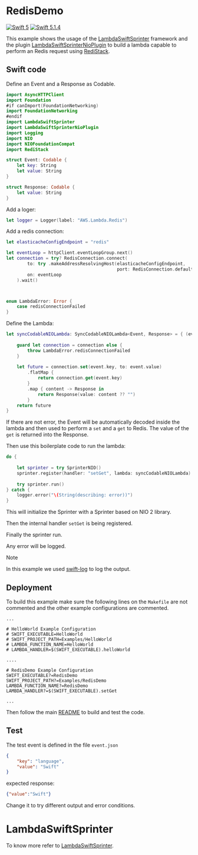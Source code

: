 # RedisDemo

[![Swift 5](https://img.shields.io/badge/Swift-5.0-blue.svg)](https://swift.org/download/) [![Swift 5.1.4](https://img.shields.io/badge/Swift-5.1.4-blue.svg)](https://swift.org/download/)

This example shows the usage of the [LambdaSwiftSprinter](https://github.com/swift-sprinter/aws-lambda-swift-sprinter-core) framework and the plugin [LambdaSwiftSprinterNioPlugin](https://github.com/swift-sprinter/aws-lambda-swift-sprinter-nio-plugin) to build a lambda capable to perform an Redis request using
[RediStack](https://gitlab.com/mordil/swift-redi-stack.git).

## Swift code

Define an Event and a Response as Codable.
```swift
import AsyncHTTPClient
import Foundation
#if canImport(FoundationNetworking)
import FoundationNetworking
#endif
import LambdaSwiftSprinter
import LambdaSwiftSprinterNioPlugin
import Logging
import NIO
import NIOFoundationCompat
import RediStack

struct Event: Codable {
    let key: String
    let value: String
}

struct Response: Codable {
    let value: String
}
```



Add a loger:
```swift
let logger = Logger(label: "AWS.Lambda.Redis")
```

Add a redis connection:
```swift
let elasticacheConfigEndpoint = "redis"

let eventLoop = httpClient.eventLoopGroup.next()
let connection = try? RedisConnection.connect(
        to: try .makeAddressResolvingHost(elasticacheConfigEndpoint,
                                          port: RedisConnection.defaultPort),
        on: eventLoop
    ).wait()



enum LambdaError: Error {
    case redisConnectionFailed
}
```

Define the Lambda:
```swift
let syncCodableNIOLambda: SyncCodableNIOLambda<Event, Response> = { (event, context) throws -> EventLoopFuture<Response> in
    
    guard let connection = connection else {
        throw LambdaError.redisConnectionFailed
    }
    
    let future = connection.set(event.key, to: event.value)
        .flatMap {
            return connection.get(event.key)
        }
        .map { content -> Response in
            return Response(value: content ?? "")
        }
    return future
}
```

If there are not error, the Event will be automatically decoded inside the lambda and then used to perform a `set` and a `get` to Redis.
The value of the `get` is returned into the Response.

Then use this boilerplate code to run the lambda:
```swift
do {
    
    let sprinter = try SprinterNIO()
    sprinter.register(handler: "setGet", lambda: syncCodableNIOLambda)
    
    try sprinter.run()
} catch {
    logger.error("\(String(describing: error))")
}
```

This will initialize the Sprinter with a Sprinter based on NIO 2 library.

Then the internal handler `setGet` is being registered.

Finally the sprinter run.

Any error will be logged.

Note

In this example we used [swift-log](https://github.com/apple/swift-log.git) to log the output.

## Deployment

To build this example make sure the following lines on the `Makefile` are not commented and the other example configurations are commented.

```
...

# HelloWorld Example Configuration
# SWIFT_EXECUTABLE=HelloWorld
# SWIFT_PROJECT_PATH=Examples/HelloWorld
# LAMBDA_FUNCTION_NAME=HelloWorld
# LAMBDA_HANDLER=$(SWIFT_EXECUTABLE).helloWorld

....

# RedisDemo Example Configuration
SWIFT_EXECUTABLE?=RedisDemo
SWIFT_PROJECT_PATH?=Examples/RedisDemo
LAMBDA_FUNCTION_NAME?=RedisDemo
LAMBDA_HANDLER?=$(SWIFT_EXECUTABLE).setGet

...
```

Then follow the main [README](https://github.com/swift-sprinter/aws-lambda-swift-sprinter) to build and test the code.

## Test

The test event is defined in the file `event.json`
```json
{
    "key": "language",
    "value": "Swift"
}
```

expected response:

```json
{"value":"Swift"}
```

Change it to try different output and error conditions.

# LambdaSwiftSprinter

To know more refer to [LambdaSwiftSprinter](https://github.com/swift-sprinter/aws-lambda-swift-sprinter-core).
